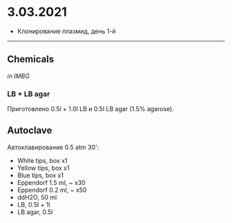 3.03.2021
==========

- Клонирование плазмид, день 1-й

---

## Chemicals
*in IMBG*

### LB + LB agar
Приготовлено 0.5l + 1.0l LB и 0.5l LB agar (1.5% agarose).

## Autoclave
Автоклавирование 0.5 atm 30':
- White tips, box x1
- Yellow tips, box x1
- Blue tips, box x1
- Eppendorf 1.5 ml, \~ x30
- Eppendorf 0.2 ml, \~ x50
- ddH2O, 50 ml
- LB, 0.5l + 1l
- LB agar, 0.5l
